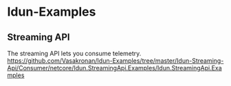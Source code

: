 # Idun-Examples

## Streaming API
The streaming API lets you consume telemetry.
https://github.com/Vasakronan/Idun-Examples/tree/master/Idun-Streaming-Api/Consumer/netcore/Idun.StreamingApi.Examples/Idun.StreamingApi.Examples

